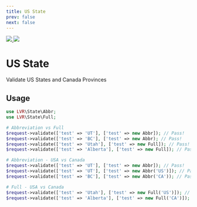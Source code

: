 ```yaml
---
title: US State
prev: false
next: false
---
```


<badges repo="us-state" authorLink="https://twitter.com/tylercd100" authorName="@tylercd100">
    <a href="https://scrutinizer-ci.com/g/laravel-validation-rules/us-state/code-structure/master/code-coverage">
        <img src="https://img.shields.io/scrutinizer/coverage/g/laravel-validation-rules/us-state.svg?style=flat-square">
    </a>
    <a href="https://scrutinizer-ci.com/g/laravel-validation-rules/us-state">
        <img src="https://img.shields.io/scrutinizer/g/laravel-validation-rules/us-state.svg?style=flat-square">
    </a>
</badges>


# US State

Validate US States and Canada Provinces

<installation repo="us-state"></installation>

## Usage

```php
use LVR\State\Abbr;
use LVR\State\Full;

# Abbreviation vs Full
$request->validate(['test' => 'UT'], ['test' => new Abbr]); // Pass!
$request->validate(['test' => 'BC'], ['test' => new Abbr); // Pass!
$request->validate(['test' => 'Utah'], ['test' => new Full]); // Pass!
$request->validate(['test' => 'Alberta'], ['test' => new Full]); // Pass!

# Abbreviation - USA vs Canada
$request->validate(['test' => 'UT'], ['test' => new Abbr]); // Pass!
$request->validate(['test' => 'UT'], ['test' => new Abbr('US')]); // Pass!
$request->validate(['test' => 'BC'], ['test' => new Abbr('CA')); // Pass!

# Full - USA vs Canada
$request->validate(['test' => 'Utah'], ['test' => new Full('US')]); // Pass!
$request->validate(['test' => 'Alberta'], ['test' => new Full('CA')]); // Pass!
```
